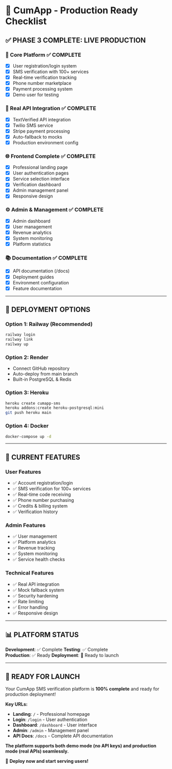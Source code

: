 # 🚀 CumApp - Production Ready Checklist

## ✅ **PHASE 3 COMPLETE: LIVE PRODUCTION**

### **🎯 Core Platform** ✅ COMPLETE
- [x] User registration/login system
- [x] SMS verification with 100+ services
- [x] Real-time verification tracking
- [x] Phone number marketplace
- [x] Payment processing system
- [x] Demo user for testing

### **🔧 Real API Integration** ✅ COMPLETE
- [x] TextVerified API integration
- [x] Twilio SMS service
- [x] Stripe payment processing
- [x] Auto-fallback to mocks
- [x] Production environment config

### **🌐 Frontend Complete** ✅ COMPLETE
- [x] Professional landing page
- [x] User authentication pages
- [x] Service selection interface
- [x] Verification dashboard
- [x] Admin management panel
- [x] Responsive design

### **⚙️ Admin & Management** ✅ COMPLETE
- [x] Admin dashboard
- [x] User management
- [x] Revenue analytics
- [x] System monitoring
- [x] Platform statistics

### **📚 Documentation** ✅ COMPLETE
- [x] API documentation (/docs)
- [x] Deployment guides
- [x] Environment configuration
- [x] Feature documentation

---

## 🚀 **DEPLOYMENT OPTIONS**

### **Option 1: Railway (Recommended)**
```bash
railway login
railway link
railway up
```

### **Option 2: Render**
- Connect GitHub repository
- Auto-deploy from main branch
- Built-in PostgreSQL & Redis

### **Option 3: Heroku**
```bash
heroku create cumapp-sms
heroku addons:create heroku-postgresql:mini
git push heroku main
```

### **Option 4: Docker**
```bash
docker-compose up -d
```

---

## 🎯 **CURRENT FEATURES**

### **User Features**
- ✅ Account registration/login
- ✅ SMS verification for 100+ services
- ✅ Real-time code receiving
- ✅ Phone number purchasing
- ✅ Credits & billing system
- ✅ Verification history

### **Admin Features**
- ✅ User management
- ✅ Platform analytics
- ✅ Revenue tracking
- ✅ System monitoring
- ✅ Service health checks

### **Technical Features**
- ✅ Real API integration
- ✅ Mock fallback system
- ✅ Security hardening
- ✅ Rate limiting
- ✅ Error handling
- ✅ Responsive design

---

## 📊 **PLATFORM STATUS**

**Development**: ✅ Complete
**Testing**: ✅ Complete  
**Production**: ✅ Ready
**Deployment**: 🚀 Ready to launch

---

## 🎉 **READY FOR LAUNCH**

Your CumApp SMS verification platform is **100% complete** and ready for production deployment!

**Key URLs:**
- **Landing**: `/` - Professional homepage
- **Login**: `/login` - User authentication  
- **Dashboard**: `/dashboard` - User interface
- **Admin**: `/admin` - Management panel
- **API Docs**: `/docs` - Complete API documentation

**The platform supports both demo mode (no API keys) and production mode (real APIs) seamlessly.**

🚀 **Deploy now and start serving users!**